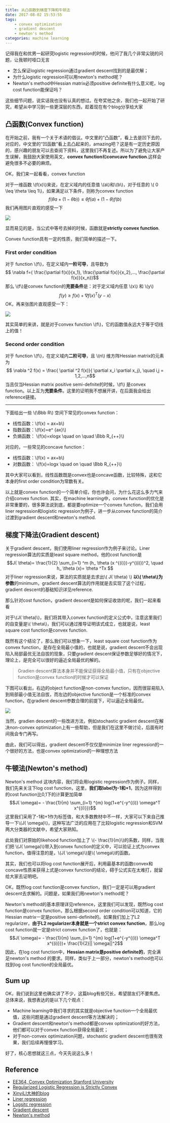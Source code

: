 ```yaml
---
title: 从凸函数到梯度下降和牛顿法
date: 2017-08-02 15:53:55
tags: 
    - convex optimization
    - gradient descent
    - newton's method
categories: machine learning
---
```

记得我在和优男一起研究logistic regression的时候，他问了我几个非常尖锐的问题，让我顿时哑口无言
* 怎么保证logistic regression通过gradient descent找到的是最优解；
* 为什么logistic regression可以用newton's method呢？
* Newton's method中Hessian matrix必须positive definite有什么意义呢，log cost function能保证吗？

这些细节问题，说实话我也没有认真的想过。在夸奖他之余，我们也一起开始了研究，希望从中学习到一些更深层的东西，趁着现在有个blog分享给大家
<!--more-->

## 凸函数(Convex function)
在开始之前，我有一个关于术语的倡议。中文里的“凸函数”，看上去是凹下去的，对应的，中文里的“凹函数”看上去凸起来的，amazing吧？这是有一定历史原因的，感兴趣的朋友可以去查阅下资料，这里我们不再复述。所以为了避免让大家产生误解，我鼓励大家使用英文，**convex function**和**convcave function**.这样会避免很多不必要的麻烦。

OK，我们来一起看看，convex function

对于一维函数 \\(f(x)\\)来说，在定义域内的任意值 \\(a\\)和\\(b\\)，对于任意的 \\( 0 \leq \theta \leq 1\\)，如果满足以下条件，则称为convex function
$$f(\theta a+(1-\theta b)) \leq \theta f(a) + (1- \theta)f(b)$$
我们再用图片直观的感受一下

![](http://otmy7guvn.bkt.clouddn.com/blog/1/1-1.png) 

显而易见的是，当公式中等号去掉的时候，函数就是**strictly convex function**.

Convex function具有一定的性质，我们简单的描述一下。

### First order condition
对于 function \\(f\\)，在定义域内**一阶可导**，且导数为
$$ 	\nabla f=( \frac{\partial f(x)}{x_1}, \frac{\partial f(x)}{x_2},...,  \frac{\partial f(x)}{x_n})$$
那么 \\(f\\)是convex function的**充要条件**是：对于定义域内任意 \\(x\\) 和 \\(y\\)
$$ f(y) \geq f(x) + \nabla f(x)^T (y - x)$$
OK，再来张图片直观感受一下：

![](http://otmy7guvn.bkt.clouddn.com/blog/1/1-2.png) 

其实简单的来讲，就是对于convex function \\(f\\)，它的函数值永远大于等于切线上的值！

### Second order condition
对于 function \\(f\\)，在定义域内**二阶可导**，且 \\(n\\) 维方阵Hessian matrix的元素为
$$ \nabla ^2 f(x) = \frac{ \partial ^2 f(x)}{ \partial x_i \partial x_j}, \quad i,j = 1,2,...,n$$
当且仅当Hessian matrix positive semi-defnite的时候，\\(f\\) 是convex function。以上互为**充要条件**。这里的证明我不想展开讲，在后面我会给出reference链接。

---
下面给出一些 \\(\Bbb R\\) 空间下常见的convex function：
* 线性函数：\\(f(x) = ax+b\\)
* 指数函数：\\(f(x)=e^ {ax}\\)
* 负熵函数： \\(f(x)=xlogx \quad on \quad \Bbb R_{++}\\)

对应的，一些常见的concave function：
* 线性函数：\\(f(x) = ax+b\\)
* 对数函数： \\(f(x)=logx  \quad on \quad \Bbb R_{++}\\)

其中大家可以看到，线性函数既是convex也是concave函数，比较特殊，这和它本身的first order condition为常数有关。

以上就是convex function的一个简单介绍，你也许会问，为什么花这么多力气来介绍convex function. 其实，在machine learning中，convex function的优化是非常重要的，很多算法说到底，都是要optimize一个convex function，我们会用liner regression和logistic regression为例子，进一步从convex function的简介过渡到gradient descent和newton's method.

## 梯度下降法(Gradient descent)
关于gradient descent，我们使用liner regression作为例子来讨论。Liner regression算法的实质是least square method，他的cost function是
$$J( \theta)= \frac{1}{2} \sum_{i=1} ^m (h_ \theta (x ^{(i)})-y^{(i)})^2, \quad h_ \theta (x)= \theta ^Tx $$
对于liner regression来说，算法的实质就是去求出\\( J( \theta) \\) **以\\( \theta\\)为参数**的minimum，gradient descent算法的作用就是去实现了这个过程，gradient descent的基础知识详见reference. 

那么针对cost function，gradient descent是如何保证收敛的呢，我们一起来看看

对于\\(J( \theta)\\)，我们将其带入convex function的定义公式中，注意这里我们的自变量是\\( \theta\\)，我们可以通过推导证明该式成立，也就是说，least square cost function是convex function.

既然有这个结论了，那么我们可以想象一下，least square cost function作为convex function，是存在全局最小值的，也就是说，gradient descent不会出现陷入局部最优无法自拔的现象，只要gradient descent保证参数足够好的情况下，理论上，是完全可以很好的逼近全局最优的解的。

> Gradien descent算法本身并不能保证获得全局最小值，只有在objective function是convex function的时候才可以保证

下图可以看出，右边的object function是non-convex function，因而很容易陷入到局部最小值无法自拔，而左边的objective function是一个标准的convex function，在gradient descent参数合理的前提下，可以逼近全局最优。

![](http://otmy7guvn.bkt.clouddn.com/blog/1/1-3.png) 

当然，gradien descent的一些改进方法，例如stochastic gradient descent在解决non-convex optimization上有一些帮助，但是我们在这里不做讨论，后面有时间我会专门再写。

由此，我们可以得出，gradient descent不仅仅是minimize liner regression的一个很好的方法，也是convex optimization的一种理想方法

## 牛顿法(Newton's method)
Newton's method 这块内容，我们将会用logistic regression作为例子。同样，我们先来关注下log cost function，这里，**我们取label为-1和+1**，因为这样得到的cost function比0,1下的计算更加简单
$$J( \omega)= - \frac{1}{m} \sum_{i=1} ^{m} log(1+e^{-y^{(i)} \omega^T x^{(i)}})$$
这里我们采用了-1和+1作为标签值，和大多数教材中不一样，大家可以下来自己推导一下\\(J( \omega)\\)，这种写法广泛的应用在了比较logistic regression和SVM两大分类器的文献中，希望大家熟知。

此处我们对原始的likehood function加上了 \\(- \frac{1}{m}\\)的系数，同样，当我们把 \\(J( \omega)\\)带入到convex function的定义中，可以验证上式为convex function，值得注意的是，\\(J( \omega)\\)是\\( \omega\\)的函数。

其实，我们也可以将log cost function展开后，利用最基本的函数convex和concave性质来获得上式是convex function的结论，碍于公式实在太难打，就留给大家去证明吧。

OK，既然log cost function是convex function，我们一定是可以用gradient descent去求解的。问题是，如果我们用newton's method呢？

Newton's method的基本原理详见reference，这里我们可以发现，既然log cost function是convex function，那么根据second order condition可以知道，它的Hessian matrix一定是positive semi-definite的。如果我们加上了L2 regularizer，**由于L2 regularizer本身就是一个strict convex function**，那么log cost function就一定是strict convex function了，也就是：
$$J( \omega)= - \frac{1}{m} \sum_{i=1} ^{m} log(1+e^{-y^{(i)} \omega^T x^{(i)}})+ \frac{1}{2}|| \omega||^2$$
因此，在log cost function中，**Hessian matrix是positive definite的**，完全满足newton's method 的要求。同样，类似于上一部分，newton's method也可以找到log cost function的全局最优。
## Sum up
OK，我们说到这里也确实讲了不少，这篇blog有些冗长，希望朋友们不要焦虑。总体来说，我想表达的是以下几个观点：
* Machine learning中我们寻求的其实就是objective function一个全局最优值，这些问题是通过gradient descent等方法解决的；
* Gradient descent和newton's method都是convex optimization的好方法，他们都可以对于convex function获得全局最优；
* 对于non-convex optimization问题，stochastic gradient descent也很有效果，我们后续再慢慢学习。

好了，核心思想就这三点，今天先说这么多！

## Reference
* [EE364, Convex Optimization Stanford University](https://see.stanford.edu/materials/lsocoee364a/03ConvexFunctions.pdf)
* [Regularized Logistic Regression is Strictly Convex](http://qwone.com/~jason/writing/convexLR.pdf)
* [XinyiLI大神的blog](https://www.yangzhou301.com/2016/03/14/826442654/)
* [Liner regression](https://en.wikipedia.org/wiki/Linear_regression)
* [Logsitc regression](https://en.wikipedia.org/wiki/Logistic_regression)
* [Gradient descent](https://en.wikipedia.org/wiki/Gradient_descent)
* [Newton's method](https://en.wikipedia.org/wiki/Newton%27s_method)

